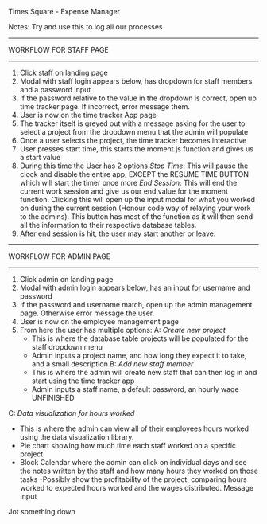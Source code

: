 Times Square - Expense Manager 

Notes:
Try and use this to log all our processes

**********************
WORKFLOW FOR STAFF PAGE
**********************
1. Click staff on landing page
2. Modal with staff login appears below, has dropdown for staff members and a password input
3. If the password relative to the value in the dropdown is correct, open up time tracker page. If incorrect, error message them.
4. User is now on the time tracker App page
5. The tracker itself is greyed out with a message asking for the user to select a project from the dropdown menu that the admin will populate
6. Once a user selects the project, the time tracker becomes interactive
7. User presses start time, this starts the moment.js function and gives us a start value
8. During this time the User has 2 options
   *Stop Time*: This will pause the clock and disable the entire app, EXCEPT
   the RESUME TIME BUTTON which will start the timer once more
   *End Session*: This will end the current work session and give us our end value for the moment function. Clicking this will open up the input modal for what you worked on during the current session (Honour code way of relaying your work to the admins). This button has most of the function as it will then send all the information to their respective database tables.
9. After end session is hit, the user may start another or leave.


**********************
WORKFLOW FOR ADMIN PAGE
**********************
1. Click admin on landing page
2. Modal with admin login appears below, has an input for username and password
3. If the password and username match, open up the admin management page. Otherwise error message the user.
4. User is now on the employee management page
5. From here the user has multiple options:
 A: *Create new project*
   - This is where the database table projects will be populated for the staff dropdown menu
   - Admin inputs a project name, and how long they expect it to take, and a small description
 B: *Add new staff member*
   - This is where the admin will create new staff that can then log in and start using the time tracker app
   - Admin inputs a staff name, a default password, an hourly wage
UNFINISHED

 C: *Data visualization for hours worked*
   - This is where the admin can view all of their employees hours worked using the data visualization library.
   - Pie chart showing how much time each staff worked on a specific project
   - Block Calendar where the admin can click on individual days and see the notes written by the staff and how many hours they worked on those tasks
   -Possibly show the profitability of the project, comparing hours worked to expected hours worked and the wages distributed.
Message Input

Jot something down
